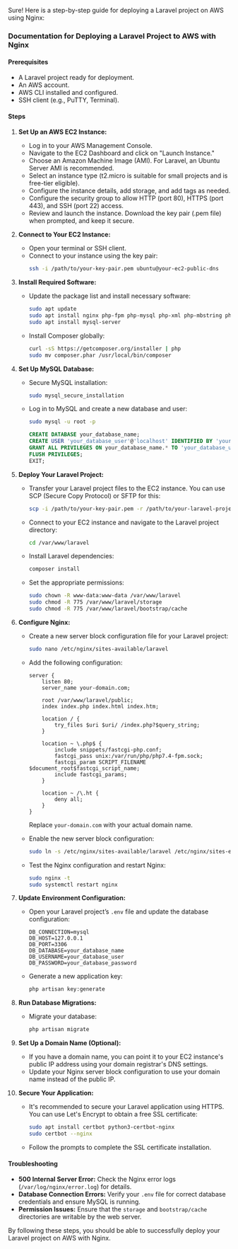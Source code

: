 Sure! Here is a step-by-step guide for deploying a Laravel project on AWS using Nginx:

### Documentation for Deploying a Laravel Project to AWS with Nginx

#### Prerequisites
- A Laravel project ready for deployment.
- An AWS account.
- AWS CLI installed and configured.
- SSH client (e.g., PuTTY, Terminal).

#### Steps

1. **Set Up an AWS EC2 Instance:**
   - Log in to your AWS Management Console.
   - Navigate to the EC2 Dashboard and click on "Launch Instance."
   - Choose an Amazon Machine Image (AMI). For Laravel, an Ubuntu Server AMI is recommended.
   - Select an instance type (t2.micro is suitable for small projects and is free-tier eligible).
   - Configure the instance details, add storage, and add tags as needed.
   - Configure the security group to allow HTTP (port 80), HTTPS (port 443), and SSH (port 22) access.
   - Review and launch the instance. Download the key pair (.pem file) when prompted, and keep it secure.

2. **Connect to Your EC2 Instance:**
   - Open your terminal or SSH client.
   - Connect to your instance using the key pair:
     ```sh
     ssh -i /path/to/your-key-pair.pem ubuntu@your-ec2-public-dns
     ```

3. **Install Required Software:**
   - Update the package list and install necessary software:
     ```sh
     sudo apt update
     sudo apt install nginx php-fpm php-mysql php-xml php-mbstring php-zip curl unzip git
     sudo apt install mysql-server
     ```
   - Install Composer globally:
     ```sh
     curl -sS https://getcomposer.org/installer | php
     sudo mv composer.phar /usr/local/bin/composer
     ```

4. **Set Up MySQL Database:**
   - Secure MySQL installation:
     ```sh
     sudo mysql_secure_installation
     ```
   - Log in to MySQL and create a new database and user:
     ```sh
     sudo mysql -u root -p
     ```
     ```sql
     CREATE DATABASE your_database_name;
     CREATE USER 'your_database_user'@'localhost' IDENTIFIED BY 'your_database_password';
     GRANT ALL PRIVILEGES ON your_database_name.* TO 'your_database_user'@'localhost';
     FLUSH PRIVILEGES;
     EXIT;
     ```

5. **Deploy Your Laravel Project:**
   - Transfer your Laravel project files to the EC2 instance. You can use SCP (Secure Copy Protocol) or SFTP for this:
     ```sh
     scp -i /path/to/your-key-pair.pem -r /path/to/your-laravel-project ubuntu@your-ec2-public-dns:/var/www/laravel
     ```
   - Connect to your EC2 instance and navigate to the Laravel project directory:
     ```sh
     cd /var/www/laravel
     ```
   - Install Laravel dependencies:
     ```sh
     composer install
     ```
   - Set the appropriate permissions:
     ```sh
     sudo chown -R www-data:www-data /var/www/laravel
     sudo chmod -R 775 /var/www/laravel/storage
     sudo chmod -R 775 /var/www/laravel/bootstrap/cache
     ```

6. **Configure Nginx:**
   - Create a new server block configuration file for your Laravel project:
     ```sh
     sudo nano /etc/nginx/sites-available/laravel
     ```
   - Add the following configuration:
     ```nginx
     server {
         listen 80;
         server_name your-domain.com;

         root /var/www/laravel/public;
         index index.php index.html index.htm;

         location / {
             try_files $uri $uri/ /index.php?$query_string;
         }

         location ~ \.php$ {
             include snippets/fastcgi-php.conf;
             fastcgi_pass unix:/var/run/php/php7.4-fpm.sock;
             fastcgi_param SCRIPT_FILENAME $document_root$fastcgi_script_name;
             include fastcgi_params;
         }

         location ~ /\.ht {
             deny all;
         }
     }
     ```
     Replace `your-domain.com` with your actual domain name.

   - Enable the new server block configuration:
     ```sh
     sudo ln -s /etc/nginx/sites-available/laravel /etc/nginx/sites-enabled/
     ```
   - Test the Nginx configuration and restart Nginx:
     ```sh
     sudo nginx -t
     sudo systemctl restart nginx
     ```

7. **Update Environment Configuration:**
   - Open your Laravel project’s `.env` file and update the database configuration:
     ```env
     DB_CONNECTION=mysql
     DB_HOST=127.0.0.1
     DB_PORT=3306
     DB_DATABASE=your_database_name
     DB_USERNAME=your_database_user
     DB_PASSWORD=your_database_password
     ```
   - Generate a new application key:
     ```sh
     php artisan key:generate
     ```

8. **Run Database Migrations:**
   - Migrate your database:
     ```sh
     php artisan migrate
     ```

9. **Set Up a Domain Name (Optional):**
   - If you have a domain name, you can point it to your EC2 instance's public IP address using your domain registrar's DNS settings.
   - Update your Nginx server block configuration to use your domain name instead of the public IP.

10. **Secure Your Application:**
    - It's recommended to secure your Laravel application using HTTPS. You can use Let's Encrypt to obtain a free SSL certificate:
      ```sh
      sudo apt install certbot python3-certbot-nginx
      sudo certbot --nginx
      ```
    - Follow the prompts to complete the SSL certificate installation.

#### Troubleshooting
- **500 Internal Server Error:** Check the Nginx error logs (`/var/log/nginx/error.log`) for details.
- **Database Connection Errors:** Verify your `.env` file for correct database credentials and ensure MySQL is running.
- **Permission Issues:** Ensure that the `storage` and `bootstrap/cache` directories are writable by the web server.

By following these steps, you should be able to successfully deploy your Laravel project on AWS with Nginx.